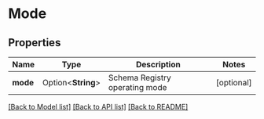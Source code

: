 # Mode

## Properties

Name | Type | Description | Notes
------------ | ------------- | ------------- | -------------
**mode** | Option<**String**> | Schema Registry operating mode | [optional]

[[Back to Model list]](../README.md#documentation-for-models) [[Back to API list]](../README.md#documentation-for-api-endpoints) [[Back to README]](../README.md)



